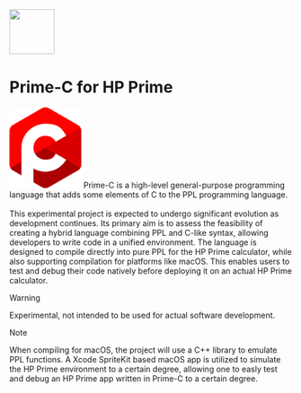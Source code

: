 <img src="../../../Insoft-UK/blob/main/assets/logo.svg" width="80" height="80" />

# Prime-C for HP Prime
<img src="https://raw.githubusercontent.com/Insoft-UK/Prime-C/main/assets/Prime-C_Logo.svg" style="width: 128px" />
Prime-C is a high-level general-purpose programming language that adds some elements of C to the PPL programming language.
<br />
<br />
This experimental project is expected to undergo significant evolution as development continues. Its primary aim is to assess the feasibility of creating a hybrid language combining PPL and C-like syntax, allowing developers to write code in a unified environment. The language is designed to compile directly into pure PPL for the HP Prime calculator, while also supporting compilation for platforms like macOS. This enables users to test and debug their code natively before deploying it on an actual HP Prime calculator.


>[!WARNING]
Experimental, not intended to be used for actual software development.

>[!NOTE]
When compiling for macOS, the project will use a C++ library to emulate PPL functions. A Xcode SpriteKit based macOS app is utilized to simulate the HP Prime environment to a certain degree, allowing one to easly test and debug an HP Prime app written in Prime-C to a certain degree.
